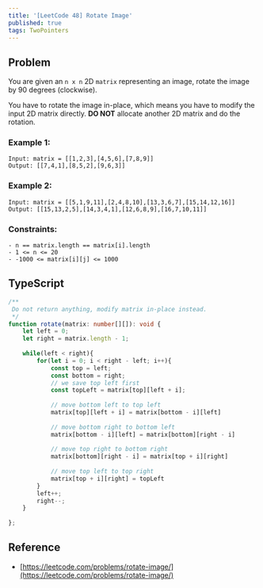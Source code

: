 ```yaml
---
title: '[LeetCode 48] Rotate Image'
published: true
tags: TwoPointers
---
```


## Problem

You are given an `n x n` 2D `matrix` representing an image, rotate the image by 90
degrees (clockwise).

You have to rotate the image in-place, which means you have to modify the input
2D matrix directly. **DO NOT** allocate another 2D matrix and do the rotation.

### Example 1:

```
Input: matrix = [[1,2,3],[4,5,6],[7,8,9]]
Output: [[7,4,1],[8,5,2],[9,6,3]]
```

### Example 2:

```
Input: matrix = [[5,1,9,11],[2,4,8,10],[13,3,6,7],[15,14,12,16]]
Output: [[15,13,2,5],[14,3,4,1],[12,6,8,9],[16,7,10,11]]
```
 
### Constraints:

```
- n == matrix.length == matrix[i].length
- 1 <= n <= 20
- -1000 <= matrix[i][j] <= 1000
```

## TypeScript

```TypeScript
/**
 Do not return anything, modify matrix in-place instead.
 */
function rotate(matrix: number[][]): void {
    let left = 0;
    let right = matrix.length - 1;
    
    while(left < right){
        for(let i = 0; i < right - left; i++){
            const top = left;
            const bottom = right;
            // we save top left first
            const topLeft = matrix[top][left + i];
            
            // move bottom left to top left
            matrix[top][left + i] = matrix[bottom - i][left]
            
            // move bottom right to bottom left
            matrix[bottom - i][left] = matrix[bottom][right - i]
            
            // move top right to bottom right
            matrix[bottom][right - i] = matrix[top + i][right]
            
            // move top left to top right
            matrix[top + i][right] = topLeft
        }
        left++;
        right--;
    }
    
};
```

## Reference

- [https://leetcode.com/problems/rotate-image/](https://leetcode.com/problems/rotate-image/)